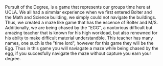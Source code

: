 Pursuit of the Degree, is a game that represents our groups time here at UCLA. We all had a simmlar experience when we first entered Bolter and the Math and Science building, we simply could not navigate the buildings.
Thus, we created a maze like game that has the escence of Bolter and M/S. Additionally, we are being chased by the "EGG", a naotorious difficult but amazing teacher that is known for his
high workload, but also renowned for his abilty to make difficult material understandble. This teacher has many names, one such is the "time lord", however for this game they will be the Egg. Thus 
in this game you will naviagate a maze while being chased by the egg, if you succesfully navigate the maze without capture you earn your degree. 
